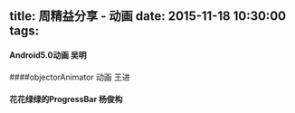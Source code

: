 title: 周精益分享 - 动画
date: 2015-11-18  10:30:00
tags:
---
#### Android5.0动画 吴明

####objectorAnimator 动画  王进

#### 花花绿绿的ProgressBar  杨俊构
